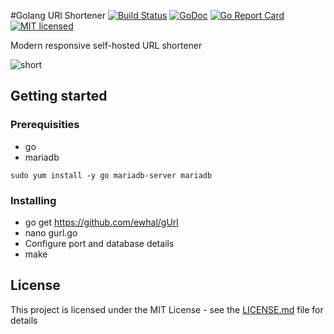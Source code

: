 #Golang URl Shortener
[![Build Status](https://travis-ci.org/ewhal/gUrl.svg?branch=master)](https://travis-ci.org/ewhal/gUrl) [![GoDoc](https://godoc.org/github.com/ewhal/gUrl?status.svg)](https://godoc.org/github.com/ewhal/gUrl) [![Go Report Card](https://goreportcard.com/badge/github.com/ewhal/gUrl)](https://goreportcard.com/report/github.com/ewhal/gUrl) [![MIT
licensed](https://img.shields.io/badge/license-MIT-blue.svg)](https://raw.githubusercontent.com/ewhal/gUrl/master/LICENSE.md)

Modern responsive self-hosted URL shortener


![short](https://my.mixtape.moe/ovnqsc.png)

## Getting started
### Prerequisities
* go
* mariadb

```
sudo yum install -y go mariadb-server mariadb
```

### Installing

* go get https://github.com/ewhal/gUrl
* nano gurl.go
* Configure port and database details
* make

## License

This project is licensed under the MIT License - see the [LICENSE.md](LICENSE.md) file for details
